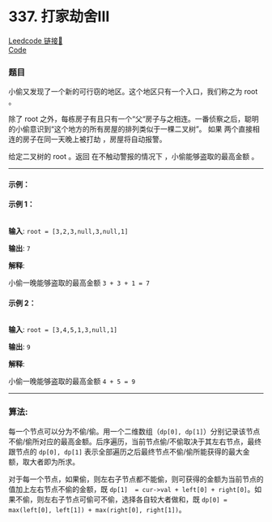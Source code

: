 # 337. 打家劫舍III  

[Leedcode 链接🔗](https://leetcode.cn/problems/house-robber-iii/description/)  
[Code](https://github.com/alstondu/lc/blob/main/337/337.cpp)

### 题目

小偷又发现了一个新的可行窃的地区。这个地区只有一个入口，我们称之为 root 。

除了 root 之外，每栋房子有且只有一个“父“房子与之相连。一番侦察之后，聪明的小偷意识到“这个地方的所有房屋的排列类似于一棵二叉树”。 如果 两个直接相连的房子在同一天晚上被打劫 ，房屋将自动报警。

给定二叉树的 root 。返回 在不触动警报的情况下 ，小偷能够盗取的最高金额 。

---

#### 示例：

#### 示例 1：

<img alt="" src="https://assets.leetcode.com/uploads/2021/03/10/rob1-tree.jpg">

**输入**: ```root = [3,2,3,null,3,null,1]```

**输出**: ```7```

**解释**: 

小偷一晚能够盗取的最高金额 ```3 + 3 + 1 = 7```

#### 示例 2：

<img alt="" src="https://assets.leetcode.com/uploads/2021/03/10/rob2-tree.jpg">

**输入**: ```root = [3,4,5,1,3,null,1]```

**输出**: ```9```

**解释**: 

小偷一晚能够盗取的最高金额 ```4 + 5 = 9```

---

### 算法:

每一个节点可以分为不偷/偷。用一个二维数组（```dp[0], dp[1]```）分别记录该节点不偷/偷所对应的最高金额。后序遍历，当前节点偷/不偷取决于其左右节点，最终跟节点的 ```dp[0], dp[1]``` 表示全部遍历之后最终节点不偷/偷所能获得的最大金额，取大者即为所求。

对于每一个节点，如果偷，则左右子节点都不能偷，则可获得的金额为当前节点的值加上左右节点不偷的金额，既 ```dp[1]  = cur->val + left[0] + right[0]```。如果不偷，则左右子节点可偷可不偷，选择各自较大者做和，既 ```dp[0] = max(left[0], left[1]) + max(right[0], right[1])```。
